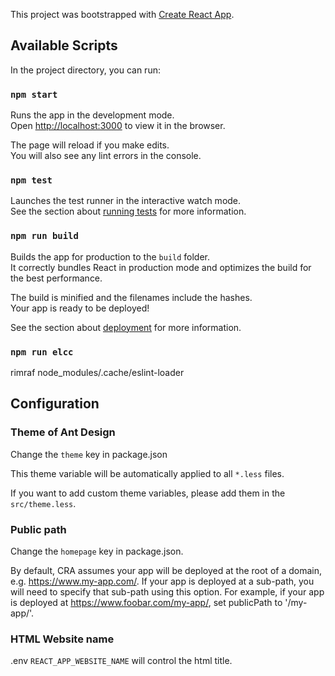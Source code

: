 This project was bootstrapped with [Create React App](https://github.com/facebook/create-react-app).

## Available Scripts

In the project directory, you can run:

### `npm start`

Runs the app in the development mode.<br />
Open [http://localhost:3000](http://localhost:3000) to view it in the browser.

The page will reload if you make edits.<br />
You will also see any lint errors in the console.

### `npm test`

Launches the test runner in the interactive watch mode.<br />
See the section about [running tests](https://facebook.github.io/create-react-app/docs/running-tests) for more information.

### `npm run build`

Builds the app for production to the `build` folder.<br />
It correctly bundles React in production mode and optimizes the build for the best performance.

The build is minified and the filenames include the hashes.<br />
Your app is ready to be deployed!

See the section about [deployment](https://facebook.github.io/create-react-app/docs/deployment) for more information.

### `npm run elcc`

rimraf node_modules/.cache/eslint-loader

## Configuration

### Theme of Ant Design

Change the `theme` key in package.json

This theme variable will be automatically applied to all `*.less` files.

If you want to add custom theme variables, please add them in the `src/theme.less`.

### Public path

Change the `homepage` key in package.json. 

By default, CRA assumes your app will be deployed at the root of a domain, e.g. https://www.my-app.com/. If your app is deployed at a sub-path, you will need to specify that sub-path using this option. For example, if your app is deployed at https://www.foobar.com/my-app/, set publicPath to '/my-app/'.

### HTML Website name

.env `REACT_APP_WEBSITE_NAME` will control the html title.

